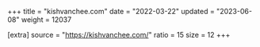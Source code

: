 +++
title = "kishvanchee.com"
date = "2022-03-22"
updated = "2023-06-08"
weight = 12037

[extra]
source = "https://kishvanchee.com/"
ratio = 15
size = 12
+++

